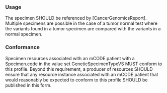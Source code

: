 ### Usage

The specimen SHOULD be referenced by [CancerGenomicsReport]. Multiple specimens are possible in the case of a tumor normal test where the variants found in a tumor specimen are compared with the variants in a normal specimen.

### Conformance

Specimen resources associated with an mCODE patient with a Specimen.code in the value set GeneticSpecimenTypeVS MUST conform to this profile. Beyond this requirement, a producer of resources SHOULD ensure that any resource instance associated with an mCODE patient that would reasonably be expected to conform to this profile SHOULD be published in this form.
